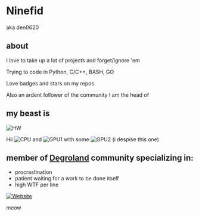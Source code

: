 # Ninefid
aka den0620

## about
I love to take up a lot of projects and forget/ignore 'em

Trying to code in Python, C/C++, BASH, GO

Love badges and stars on my repos

Also an ardent follower of the community I am the head of

## my beast is
![HW](https://img.shields.io/badge/Endeavouros-ASUS_Vivobook_PRO_14X_OLED-0078D6?style=for-the-badge&logo=arch-linux&logoColor=white)

Hii 
![CPU](https://img.shields.io/badge/Intel-Core_i5_11300H-0071C5?style=for-the-badge&logo=intel&logoColor=white) and 
![GPU1](https://img.shields.io/badge/Intel-Iris_Xe-0071C5?style=for-the-badge&logo=intel&logoColor=white) with some 
![GPU2](https://img.shields.io/badge/NVIDIA-RTX3050M-76B900?style=for-the-badge&logo=nvidia&logoColor=white) (i despise this one)

## member of [Degroland](https://degroland.site) community specializing in:
 - procrastination
 - patient waiting for a work to be done itself
 - high WTF per line

[![Website](https://img.shields.io/website?url=https%3A%2F%2Fdegroland.site)](https://degroland.site)

meow

